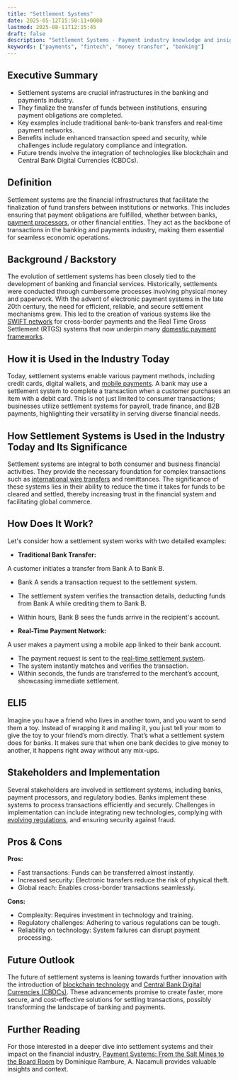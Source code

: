 ```yaml
---
title: "Settlement Systems"
date: 2025-05-12T15:50:11+0000
lastmod: 2025-08-11T12:15:45
draft: false
description: "Settlement Systems - Payment industry knowledge and insights"
keywords: ["payments", "fintech", "money transfer", "banking"]
---
```


## Executive Summary

- Settlement systems are crucial infrastructures in the banking and payments industry.
- They finalize the transfer of funds between institutions, ensuring payment obligations are completed.
- Key examples include traditional bank-to-bank transfers and real-time payment networks.
- Benefits include enhanced transaction speed and security, while challenges include regulatory compliance and integration.
- Future trends involve the integration of technologies like blockchain and Central Bank Digital Currencies (CBDCs).

## Definition 
Settlement systems are the financial infrastructures that facilitate the finalization of fund transfers between institutions or networks. This includes ensuring that payment obligations are fulfilled, whether between banks, [payment processors](https://faisalkhanllc.xyz/resources/payments-wiki/p/payment-processor/), or other financial entities. They act as the backbone of transactions in the banking and payments industry, making them essential for seamless economic operations.

## Background / Backstory 
The evolution of settlement systems has been closely tied to the development of banking and financial services. Historically, settlements were conducted through cumbersome processes involving physical money and paperwork. With the advent of electronic payment systems in the late 20th century, the need for efficient, reliable, and secure settlement mechanisms grew. This led to the creation of various systems like the [SWIFT network](https://faisalkhanllc.xyz/resources/payments-wiki/s/society-for-worldwide-interbank-financial-telecommunication-swift/) for cross-border payments and the Real Time Gross Settlement (RTGS) systems that now underpin many [domestic payment frameworks](https://faisalkhanllc.xyz/resources/payments-wiki/p/payment-rails/).

## How it is Used in the Industry Today
Today, settlement systems enable various payment methods, including credit cards, digital wallets, and [mobile payments](https://faisalkhanllc.xyz/resources/payments-wiki/d/digital-wallet/). A bank may use a settlement system to complete a transaction when a customer purchases an item with a debit card. This is not just limited to consumer transactions; businesses utilize settlement systems for payroll, trade finance, and B2B payments, highlighting their versatility in serving diverse financial needs.

## How Settlement Systems is Used in the Industry Today and Its Significance
Settlement systems are integral to both consumer and business financial activities. They provide the necessary foundation for complex transactions such as [international wire transfers](https://faisalkhanllc.xyz/resources/payments-wiki/i/international-wire-transfer/) and remittances. The significance of these systems lies in their ability to reduce the time it takes for funds to be cleared and settled, thereby increasing trust in the financial system and facilitating global commerce.

## How Does It Work?
Let's consider how a settlement system works with two detailed examples:

- **Traditional Bank Transfer:**

A customer initiates a transfer from Bank A to Bank B.
- Bank A sends a transaction request to the settlement system.
- The settlement system verifies the transaction details, deducting funds from Bank A while crediting them to Bank B.
- Within hours, Bank B sees the funds arrive in the recipient's account.

- **Real-Time Payment Network:**

A user makes a payment using a mobile app linked to their bank account.
- The payment request is sent to the [real-time settlement system](https://faisalkhanllc.xyz/resources/payments-wiki/r/real-time-gross-settlement-rtgs/).
- The system instantly matches and verifies the transaction.
- Within seconds, the funds are transferred to the merchant’s account, showcasing immediate settlement.

## ELI5
Imagine you have a friend who lives in another town, and you want to send them a toy. Instead of wrapping it and mailing it, you just tell your mom to give the toy to your friend’s mom directly. That’s what a settlement system does for banks. It makes sure that when one bank decides to give money to another, it happens right away without any mix-ups.

## Stakeholders and Implementation
Several stakeholders are involved in settlement systems, including banks, payment processors, and regulatory bodies. Banks implement these systems to process transactions efficiently and securely. Challenges in implementation can include integrating new technologies, complying with [evolving regulations](https://faisalkhanllc.xyz/resources/payments-wiki/f/financial-regulator/), and ensuring security against fraud.

## Pros & Cons
**Pros:**

- Fast transactions: Funds can be transferred almost instantly.
- Increased security: Electronic transfers reduce the risk of physical theft.
- Global reach: Enables cross-border transactions seamlessly.

**Cons:**

- Complexity: Requires investment in technology and training.
- Regulatory challenges: Adhering to various regulations can be tough.
- Reliability on technology: System failures can disrupt payment processing.

## Future Outlook
The future of settlement systems is leaning towards further innovation with the introduction of [blockchain technology](https://faisalkhanllc.xyz/resources/payments-wiki/b/blockchain-technology/) and [Central Bank Digital Currencies (CBDCs)](https://faisalkhanllc.xyz/resources/payments-wiki/c/central-bank-digital-currency-cbdc/). These advancements promise to create faster, more secure, and cost-effective solutions for settling transactions, possibly transforming the landscape of banking and payments.

## Further Reading
For those interested in a deeper dive into settlement systems and their impact on the financial industry, [Payment Systems: From the Salt Mines to the Board Room](https://www.goodreads.com/book/show/7165661-payment-systems) by Dominique Rambure, A. Nacamuli provides valuable insights and context.